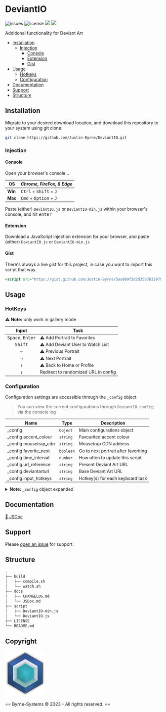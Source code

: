 # DeviantIO

![issues](https://img.shields.io/github/issues/Justin-Byrne/DeviantIO?style=flat-square)
![license](https://img.shields.io/github/license/Justin-Byrne/DeviantIO?style=flat-square)
<img src="https://img.shields.io/badge/Version-0.0.2-green?style=flat-square" />
<img src="https://img.shields.io/github/languages/code-size/Justin-Byrne/DeviantIO?style=flat-square" />

Additional functionality for Deviant Art

- [Installation](#installation)
  - [Injection](#injection)
    - [Console](#console)
    - [Extension](#extension)
    - [Gist](#gist)
- [Usage](#usage)
  - [Hotkeys](#hotkeys)
  - [Configuration](#configuration)
- [Documentation](#documentation)
- [Support](#support)
- [Structure](#structure)

## Installation

Migrate to your desired download location, and download this repository to your system using git clone:

```sh
git clone https://github.com/Justin-Byrne/DeviantIO.git
```

### Injection

#### Console

Open your browser's console...

| OS      | *Chrome, FireFox, & Edge* 						   |
| ------- | -------------------------------------------------- |
| **Win** | <kbd>Ctrl</kbd> + <kbd>Shift</kbd>  + <kbd>J</kbd> |
| **Mac** | <kbd>Cmd</kbd>  + <kbd>Option</kbd> + <kbd>J</kbd> |

Paste (either) `DeviantIO.js` or `DeviantIO-min.js` within your browser's console, and hit <kbd>enter</kbd>

#### Extension

Download a JavaScript injection extension for your browser, and paste (either) `DeviantIO.js` or `DeviantIO-min.js`

#### Gist

There's always a live gist for this project, in case you want to import this script that way.

```HTML
<script src="https://gist.github.com/Justin-Byrne/5aa9b9f2d2d3567632979e48126900b1.js"></script>
```

## Usage

### HotKeys

:warning: **Note:** only work in gallery mode

| Input                              | Task                                     |
| :--------------------------------: | ---------------------------------------- |
| <kbd>Space</kbd>, <kbd>Enter</kbd> | :warning: Add Portrait to Favorites      |
| <kbd>Shift</kbd>                   | :warning: Add Deviant User to Watch List |
| <kbd>←</kbd>                       | :warning: Previous Portrait              |
| <kbd>→</kbd>                       | :warning: Next Portrait                  |
| <kbd>↑</kbd>                       | :warning: Back to Home or Profile        |
| <kbd>↓</kbd>                       | Redirect to randomized URL in config     |

### Configuration

Configuration settings are accessible through the `_config` object

> You can view the current configurations through `DeviantIO.config`; via the console log

| Name                    | Type      | Description                          |
| ----------------------- | --------- | ------------------------------------ |
| _config               | `Object`  | Main configurations object           |
| _config.accent_colour | `string`  | Favourited accent colour             |
| _config.mousetrap_cdn | `string`  | Mousetrap CDN address                |
| _config.favorite_next | `boolean` | Go to next portrait after favoriting |
| _config.time_interval | `number`  | How often to update this script      |
| _config.url_reference | `string`  | Present Deviant Art URL              |
| _config.deviantarturl | `string`  | Base Deviant Art URL                 |
| _config.input_hotkeys | `string`  | Hotkey(s) for each keyboard task     |

<details>

<summary><b>Note:</b> <code>_config</code> object expanded</summary>

```Javascript
/**
 * Main configuration settings
 * @global
 * @constant        {Object}  _config                       Main configurations object
 * @param           {string}  _config.accent_colour         Favourited accent colour
 * @param           {string}  _config.mousetrap_cdn         Mousetrap CDN address
 * @param           {boolean} _config.favorite_next         Go to next portrait after favoriting
 * @param           {number}  _config.time_interval         How often to update this script
 * @param           {string}  _config.url_reference         Present Deviant Art URL
 * @param           {string}  _config.deviantarturl         Base Deviant Art URL
 * @param           {string}  _config.input_hotkeys         Hotkey(s) associated with each keyboard task; @see _keyboard_tasks
 */
let _config =
{
    accent_colour: 'rgba(118, 228, 177, 1)',
    mousetrap_cdn: '//cdnjs.cloudflare.com/ajax/libs/mousetrap/1.4.6/mousetrap.min.js',
    favorite_next: true,
    time_interval: 500,
    url_reference: undefined,                       // Note: defined at runtime
    deviantarturl: 'https://www.deviantart.com',
    input_hotkeys:
    {
        favorite: [ "space", "enter" ],
        watch:    [ "shift"          ],
        previous: [ "left"           ],
        next:     [ "right"          ],
        home:     [ "up"             ],
        redirect: [ "down"           ],
        user:     [ "/"              ]
    }
}
```

</details>

## Documentation

[:book: JSDoc](https://github.com/Justin-Byrne/DeviantIO/blob/main/docs/JSDoc.md)


## Support

Please [open an issue](https://github.com/Justin-Byrne/DeviantIO/issues/new) for support.

## Structure

```
.
├── build
│   ├── compile.sh
│   └── watch.sh
├── docs
│   ├── CHANGELOG.md
│   └── JSDoc.md
├── script
│   ├── DeviantIO-min.js
│   └── DeviantIO.js
├── LICENSE
└── README.md
```
 
## Copyright

![Byrne-Systems](https://github.com/Justin-Byrne/DeviantIO/blob/main/images/cube_sm.png)

== Byrne-Systems © 2023 - All rights reserved. ==
